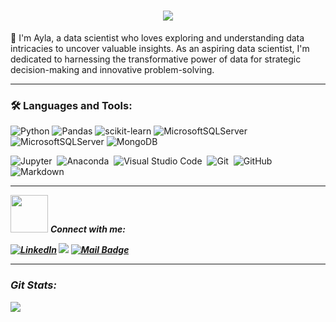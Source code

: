<h1 align="center">
  <a href="https://git.io/typing-svg">
    <img src="https://readme-typing-svg.herokuapp.com/?lines=Welcome!+👋;I+am+Ayla+Issı&center=true&size=25&color=39FF14&center=true&size=25">
  </a>
</h1>

🚀 I'm Ayla, a data scientist who loves exploring and understanding data intricacies to uncover valuable insights. As an aspiring data scientist, I'm dedicated to harnessing the transformative power of data for strategic decision-making and innovative problem-solving.

---

### 🛠 Languages and Tools:
![Python](https://img.shields.io/badge/python-3670A0?style=for-the-badge&logo=python&logoColor=ffdd54)
![Pandas](https://img.shields.io/badge/pandas-%23150458.svg?style=for-the-badge&logo=pandas&logoColor=white)
![scikit-learn](https://img.shields.io/badge/scikit--learn-%23F7931E.svg?style=for-the-badge&logo=scikit-learn&logoColor=white)
![MicrosoftSQLServer](https://img.shields.io/badge/Microsoft%20SQL%20Sever-CC2927?style=for-the-badge&logo=microsoft%20sql%20server&logoColor=white)
![MicrosoftSQLServer](https://img.shields.io/badge/Microsoft%20SQL%20Sever-CC2927?style=for-the-badge&logo=microsoft%20sql%20server&logoColor=white)
![MongoDB](https://img.shields.io/badge/MongoDB-%234ea94b.svg?style=for-the-badge&logo=mongodb&logoColor=white)

![Jupyter](https://img.shields.io/badge/-Jupyter-333333?style=flat&logo=Jupyter)&nbsp;
![Anaconda](https://img.shields.io/badge/-Anaconda-333333?style=flat&logo=Anaconda)&nbsp;
![Visual Studio Code](https://img.shields.io/badge/-VScode-333333?style=flat&logo=visual-studio-code&logoColor=007ACC)&nbsp;
![Git](https://img.shields.io/badge/-Git-333333?style=flat&logo=git)&nbsp;
![GitHub](https://img.shields.io/badge/-GitHub-333333?style=flat&logo=github)&nbsp;
![Markdown](https://img.shields.io/badge/-Markdown-333333?style=flat&logo=markdown)

---

<img src="https://media.giphy.com/media/LnQjpWaON8nhr21vNW/giphy.gif" width="60"> <em><b> Connect with me:

[![LinkedIn](https://img.shields.io/badge/linkedin-%230077B5.svg?&style=for-the-badge&logo=linkedin&logoColor=white)]([www.linkedin.com/in/aylaiss](https://www.linkedin.com/in/aylaissi/)i)
[![](https://img.shields.io/badge/twitter-%231DA1F2.svg?&style=for-the-badge&logo=twitter&logoColor=white)](https://twitter.com/aylanrcnss)
[![Mail Badge](https://img.shields.io/badge/ayla.nurcan@gmail.com-c14438?style=for-the-badge&logo=Gmail&logoColor=white&link=mailto:ayla.nurcan@gmail.com)](mailto:ayla.nurcan@gmail.com)

---

### Git Stats:
![](https://github-readme-stats.vercel.app/api?username=aylaIssi&theme=dark&hide_border=false&include_all_commits=true&count_private=true)<br/>
